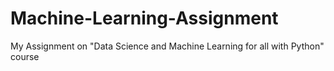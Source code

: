 # Machine-Learning-Assignment
My Assignment on "Data Science and Machine Learning for all with Python" course 
